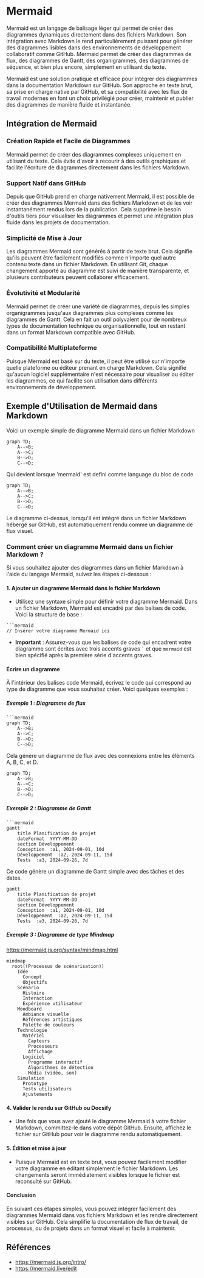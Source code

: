 # Mermaid

Mermaid est un langage de balisage léger qui permet de créer des diagrammes dynamiques directement dans des fichiers Markdown. Son intégration avec Markdown le rend particulièrement puissant pour générer des diagrammes lisibles dans des environnements de développement collaboratif comme GitHub. Mermaid permet de créer des diagrammes de flux, des diagrammes de Gantt, des organigrammes, des diagrammes de séquence, et bien plus encore, simplement en utilisant du texte.


Mermaid est une solution pratique et efficace pour intégrer des diagrammes dans la documentation Markdown sur GitHub. Son approche en texte brut, sa prise en charge native par GitHub, et sa compatibilité avec les flux de travail modernes en font un choix privilégié pour créer, maintenir et publier des diagrammes de manière fluide et instantanée.


## Intégration de Mermaid 


### Création Rapide et Facile de Diagrammes
   Mermaid permet de créer des diagrammes complexes uniquement en utilisant du texte. Cela évite d'avoir à recourir à des outils graphiques et facilite l'écriture de diagrammes directement dans les fichiers Markdown.

### Support Natif dans GitHub
   Depuis que GitHub prend en charge nativement Mermaid, il est possible de créer des diagrammes Mermaid dans des fichiers Markdown et de les voir instantanément rendus lors de la publication. Cela supprime le besoin d'outils tiers pour visualiser les diagrammes et permet une intégration plus fluide dans les projets de documentation.


### Simplicité de Mise à Jour
   Les diagrammes Mermaid sont générés à partir de texte brut. Cela signifie qu'ils peuvent être facilement modifiés comme n'importe quel autre contenu texte dans un fichier Markdown. En utilisant Git, chaque changement apporté au diagramme est suivi de manière transparente, et plusieurs contributeurs peuvent collaborer efficacement.

### Évolutivité et Modularité
   Mermaid permet de créer une variété de diagrammes, depuis les simples organigrammes jusqu'aux diagrammes plus complexes comme les diagrammes de Gantt. Cela en fait un outil polyvalent pour de nombreux types de documentation technique ou organisationnelle, tout en restant dans un format Markdown compatible avec GitHub.


### Compatibilité Multiplateforme
   Puisque Mermaid est basé sur du texte, il peut être utilisé sur n'importe quelle plateforme ou éditeur prenant en charge Markdown. Cela signifie qu'aucun logiciel supplémentaire n'est nécessaire pour visualiser ou éditer les diagrammes, ce qui facilite son utilisation dans différents environnements de développement.


## Exemple d'Utilisation de Mermaid dans Markdown

Voici un exemple simple de diagramme Mermaid dans un fichier Markdown 



```
graph TD;
    A-->B;
    A-->C;
    B-->D;
    C-->D;
```


Qui devient lorsque 'mermaid' est defini comme language du bloc de code

```mermaid
graph TD;
    A-->B;
    A-->C;
    B-->D;
    C-->D;
```

Le diagramme ci-dessus, lorsqu'il est intégré dans un fichier Markdown hébergé sur GitHub, est automatiquement rendu comme un diagramme de flux visuel.




### Comment créer un diagramme Mermaid dans un fichier Markdown ?

Si vous souhaitez ajouter des diagrammes dans un fichier Markdown à l'aide du langage Mermaid, suivez les étapes ci-dessous :


#### 1. **Ajouter un diagramme Mermaid dans le fichier Markdown**
   - Utilisez une syntaxe simple pour définir votre diagramme Mermaid. Dans un fichier Markdown, Mermaid est encadré par des balises de code. Voici la structure de base :

```
```mermaid
// Insérer votre diagramme Mermaid ici
```

- **Important** : Assurez-vous que les balises de code qui encadrent votre diagramme sont écrites avec trois accents graves `` ` `` et que `mermaid` est bien spécifié après la première série d'accents graves.

#### Écrire un diagramme

À l'intérieur des balises code Mermaid, écrivez le code qui correspond au type de diagramme que vous souhaitez créer. Voici quelques exemples :

##### Exemple 1 : Diagramme de flux

```
```mermaid
graph TD;
    A-->B;
    A-->C;
    B-->D;
    C-->D;
```

Cela génère un diagramme de flux avec des connexions entre les éléments A, B, C, et D.

```mermaid
graph TD;
    A-->B;
    A-->C;
    B-->D;
    C-->D;
```

##### Exemple 2 : Diagramme de Gantt

```
```mermaid
gantt
    title Planification de projet
    dateFormat  YYYY-MM-DD
    section Développement
    Conception  :a1, 2024-09-01, 10d
    Développement  :a2, 2024-09-11, 15d
    Tests  :a3, 2024-09-26, 7d
```

Ce code génère un diagramme de Gantt simple avec des tâches et des dates.

```mermaid
gantt
    title Planification de projet
    dateFormat  YYYY-MM-DD
    section Développement
    Conception  :a1, 2024-09-01, 10d
    Développement  :a2, 2024-09-11, 15d
    Tests  :a3, 2024-09-26, 7d
```


##### Exemple 3 : Diagramme de type Mindmap

https://mermaid.js.org/syntax/mindmap.html

```mermaid
mindmap
  root((Processus de scénarisation))
    Idée
      Concept
      Objectifs
    Scénario
      Histoire
      Interaction
      Expérience utilisateur
    Moodboard
      Ambiance visuelle
      Références artistiques
      Palette de couleurs
    Technologie
      Matériel
        Capteurs
        Processeurs
        Affichage
      Logiciel
        Programme interactif
        Algorithmes de détection
        Média (vidéo, son)
    Simulation
      Prototype
      Tests utilisateurs
      Ajustements
```

#### 4. **Valider le rendu sur GitHub ou Docsify**
   - Une fois que vous avez ajouté le diagramme Mermaid à votre fichier Markdown, committez-le dans votre dépôt GitHub. Ensuite, affichez le fichier sur GitHub pour voir le diagramme rendu automatiquement.

#### 5. **Édition et mise à jour**
   - Puisque Mermaid est en texte brut, vous pouvez facilement modifier votre diagramme en éditant simplement le fichier Markdown. Les changements seront immédiatement visibles lorsque le fichier est reconsulté sur GitHub.

#### Conclusion
En suivant ces étapes simples, vous pouvez intégrer facilement des diagrammes Mermaid dans vos fichiers Markdown et les rendre directement visibles sur GitHub. Cela simplifie la documentation de flux de travail, de processus, ou de projets dans un format visuel et facile à maintenir.


## Références

* https://mermaid.js.org/intro/
* https://mermaid.live/edit